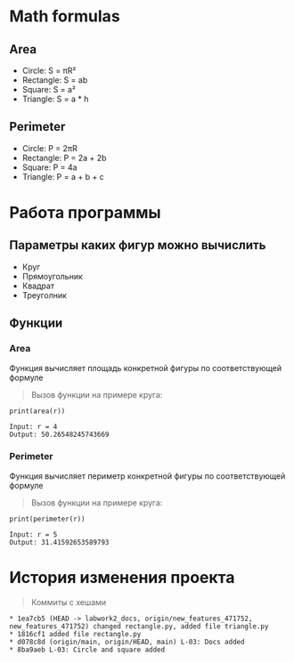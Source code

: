 # Math formulas
## Area
- Circle: S = πR²
- Rectangle: S = ab
- Square: S = a²
- Triangle: S = a * h

## Perimeter
- Circle: P = 2πR
- Rectangle: P = 2a + 2b
- Square: P = 4a
- Triangle: P = a + b + c

# Работа программы
## Параметры каких фигур можно вычислить
- Круг
- Прямоугольник
- Квадрат
- Треуголник

## Функции
### Area
Функция вычисляет площадь конкретной фигуры по соответствующей формуле
> Вызов функции на примере круга:
```
print(area(r))

Input: r = 4
Output: 50.26548245743669
```

### Perimeter
Функция вычисляет периметр конкретной фигуры по соответствующей формуле
> Вызов функции на примере круга:
```
print(perimeter(r))

Input: r = 5
Output: 31.41592653589793
```

# История изменения проекта
> Коммиты с хешами
```
* 1ea7cb5 (HEAD -> labwork2_docs, origin/new_features_471752, new_features_471752) changed rectangle.py, added file triangle.py
* 1816cf1 added file rectangle.py
* d078c8d (origin/main, origin/HEAD, main) L-03: Docs added
* 8ba9aeb L-03: Circle and square added
```
